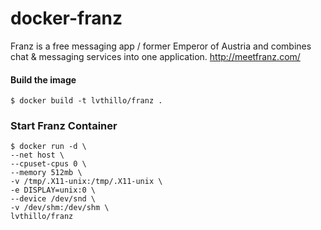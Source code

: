 # docker-franz
Franz is a free messaging app / former Emperor of Austria and combines chat & messaging services into one application.
http://meetfranz.com/


#### Build the image
```
$ docker build -t lvthillo/franz .
```

### Start Franz Container
```
$ docker run -d \
--net host \
--cpuset-cpus 0 \
--memory 512mb \
-v /tmp/.X11-unix:/tmp/.X11-unix \
-e DISPLAY=unix:0 \
--device /dev/snd \
-v /dev/shm:/dev/shm \
lvthillo/franz

```


